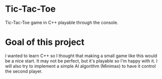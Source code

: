 # Tic-Tac-Toe
 Tic-Tac-Toe game in C++ playable through the console.
 
 # Goal of this project
 I wanted to learn C++ so I thought that making a small game like this would be a nice start. It may not be perfect, but it's playable so I'm happy with it.
 I will also try to implement a simple AI algorithm (Minimax) to have it control the second player.
